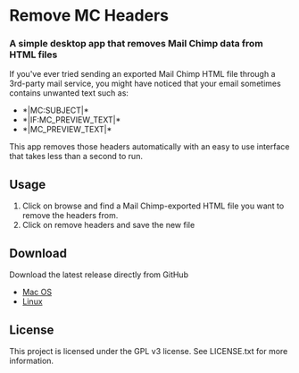 # Remove MC Headers
### A simple desktop app that removes Mail Chimp data from HTML files

If you've ever tried sending an exported Mail Chimp HTML file through a 3rd-party mail service, you might have noticed that your email sometimes contains unwanted text such as:

- \*|MC:SUBJECT|*
- \*|IF:MC_PREVIEW_TEXT|\*
- \*|MC_PREVIEW_TEXT|*

This app removes those headers automatically with an easy to use interface that takes less than a second to run.

## Usage

1. Click on browse and find a Mail Chimp-exported HTML file you want to remove the headers from.
2. Click on remove headers and save the new file

## Download
Download the latest release directly from GitHub

- [Mac OS](https://github.com/marceloclubhouse/RemoveMCHeaders/releases/download/v1.0.0/remove-mc-headers-macos-x86-64.zip)
- [Linux](https://github.com/marceloclubhouse/RemoveMCHeaders/releases/download/v1.0.0/remove-mc-headers-linux-x86-64.zip)
## License
This project is licensed under the GPL v3 license. See LICENSE.txt for more information.
